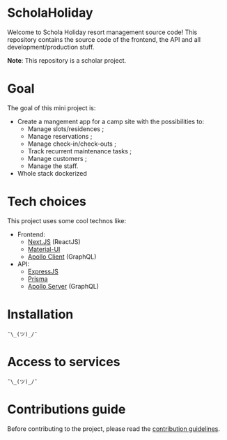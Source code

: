 # ScholaHoliday
Welcome to Schola Holiday resort management source code! This repository
contains the source code of the frontend, the API and all
development/production stuff.

**Note**: This repository is a scholar project.

# Goal
The goal of this mini project is:
 * Create a mangement app for a camp site with the possibilities to:
   * Manage slots/residences ;
   * Manage reservations ;
   * Manage check-in/check-outs ;
   * Track recurrent maintenance tasks ;
   * Manage customers ;
   * Manage the staff.
 * Whole stack dockerized

# Tech choices
This project uses some cool technos like:
 * Frontend:
   * [Next.JS](https://nextjs.org/) (ReactJS)
   * [Material-UI](https://material-ui.com/)
   * [Apollo Client](https://www.apollographql.com/docs/react/) (GraphQL)
 * API:
   * [ExpressJS](https://expressjs.com/)
   * [Prisma](prisma.io/)
   * [Apollo Server](https://www.apollographql.com/docs/apollo-server/) (GraphQL)

# Installation
`¯\_(ツ)_/¯`

# Access to services
`¯\_(ツ)_/¯`

# Contributions guide
Before contributing to the project, please read the [contribution guidelines](CONTRIBUTION.md).